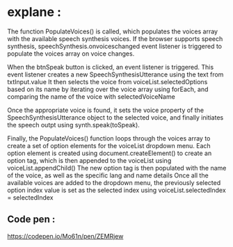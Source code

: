 # explane :

The function PopulateVoices() is called, which populates the voices array with the available speech synthesis voices. 
If the browser supports speech synthesis, speechSynthesis.onvoiceschanged event listener is triggered to populate the voices array on voice changes.

When the btnSpeak button is clicked, an event listener is triggered.
This event listener creates a new SpeechSynthesisUtterance using the text from txtInput.value
It then selects the voice from voiceList.selectedOptions based on its name by iterating over the voice array using forEach,
and comparing the name of the voice with selectedVoiceName

Once the appropriate voice is found, it sets the voice property of the SpeechSynthesisUtterance object to the selected voice,
and finally initiates the speech outpt using synth.speak(toSpeak).

Finally, the PopulateVoices() function loops through the voices array to create a set of option elements for the voiceList dropdown menu.
Each option element is created using document.createElement() to create an option tag, which is then appended to the voiceList using voiceList.appendChild()
The new option tag is then populated with the name of the voice, as well as the specific lang and name details
Once all the available voices are added to the dropdown menu, the previously selected option index value is set as the selected index using voiceList.selectedIndex = selectedIndex

## Code pen :
https://codepen.io/Mo61n/pen/ZEMRjew
